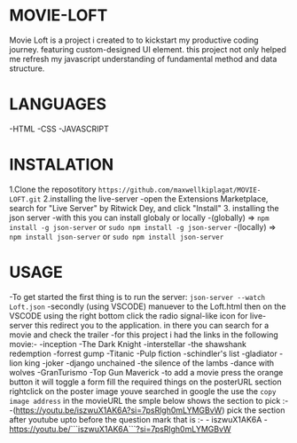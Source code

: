 # MOVIE-LOFT
Movie Loft is a  project i created to to kickstart my productive coding journey. featuring custom-designed UI element. this project not only helped me refresh my javascript understanding of fundamental method and data structure.
# LANGUAGES
-HTML
-CSS
-JAVASCRIPT
# INSTALATION
  1.Clone the reposotitory
  ```https://github.com/maxwellkiplagat/MOVIE-LOFT.git```
  2.installing the live-server
     -open the Extensions Marketplace, search for "Live Server" by Ritwick Dey, and click "Install"
  3. installing the json server 
      -with this you can install globaly or locally 
          -(globally) => ```npm install -g json-server``` or ```sudo npm install -g json-server```
          -(locally) => ```npm install json-server```  or ```sudo npm install json-server``` 
# USAGE
-To get started the first thing is to run  the server:
  ```json-server --watch Loft.json```
-secondly (using VSCODE) manuever to the Loft.html then on the VSCODE using the right bottom click the radio signal-like icon for live-server this redirect you to the application.
in there you can search for a movie and check the trailer
-for this project i had the links in the following movie:-
    -inception
    -The Dark Knight
    -interstellar
    -the shawshank redemption
    -forrest gump
    -Titanic
    -Pulp fiction
    -schindler's list
    -gladiator
    -lion king 
    -joker
    -django unchained
    -the silence of the lambs
    -dance with wolves
    -GranTurismo
    -Top Gun Maverick
-to add a movie press the orange button it will toggle a form fill the required things on the posterURL section rightclick on the poster image youve searched in google the use the ```copy image address``` in the movieURL the smple below shows the section to pick :-
    -(https://youtu.be/iszwuX1AK6A?si=7psRlgh0mLYMGBvW) pick the section after youtube upto before the question mark that is :-
        - iszwuX1AK6A -
        https://youtu.be/```iszwuX1AK6A```?si=7psRlgh0mLYMGBvW
        
    
  
  
